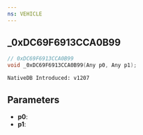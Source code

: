 ```yaml
---
ns: VEHICLE
---
```

## _0xDC69F6913CCA0B99

```c
// 0xDC69F6913CCA0B99
void _0xDC69F6913CCA0B99(Any p0, Any p1);
```

```
NativeDB Introduced: v1207
```

## Parameters
* **p0**:
* **p1**:
